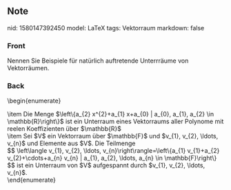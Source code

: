 ## Note
nid: 1580147392450
model: LaTeX
tags: Vektorraum
markdown: false

### Front
Nennen Sie Beispiele für natürlich auftretende Unterrräume von Vektorräumen.

### Back
\begin{enumerate}
<div>
  \item Die Menge $\left\{a_{2} x^{2}+a_{1} x+a_{0} | a_{0}, a_{1},
  a_{2} \in \mathbb{R}\right\}$ ist ein Unterraum eines Vektorraums
  aller Polynome mit reelen Koeffizienten über $\mathbb{R}$
</div>
<div>
  \item <span>Sei $V$ ein Vektorraum über $\mathbb{F}$ und $v_{1},
  v_{2}, \ldots, v_{n}$ und Elemente aus $V$. Die Teilmenge</span>
</div>$$ \left\langle v_{1}, v_{2}, \ldots,
v_{n}\right\rangle=\left\{a_{1} v_{1}+a_{2} v_{2}+\cdots+a_{n}
v_{n} | a_{1}, a_{2}, \ldots, a_{n} \in \mathbb{F}\right\} $$ ist
ein Unterraum von $V$ aufgespannt durch $v_{1}, v_{2}, \ldots,
v_{n}$.
<div>
  \end{enumerate}
</div>
